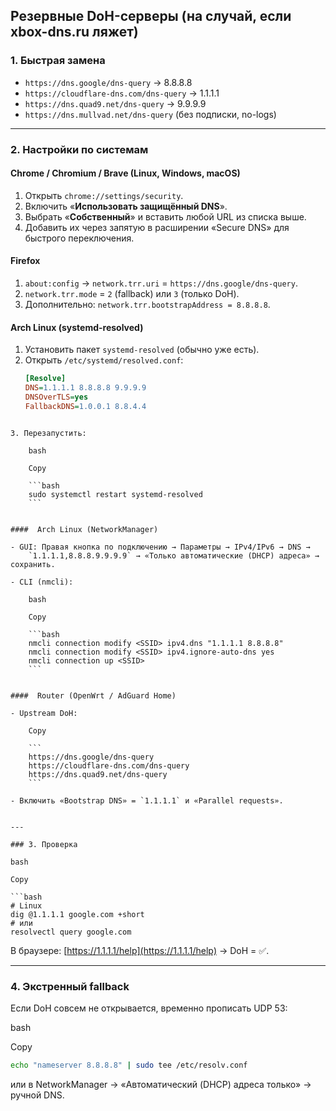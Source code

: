 

##  Резервные DoH-серверы (на случай, если xbox-dns.ru ляжет)

### 1. Быстрая замена 
- `https://dns.google/dns-query` → 8.8.8.8
- `https://cloudflare-dns.com/dns-query` → 1.1.1.1
- `https://dns.quad9.net/dns-query` → 9.9.9.9
- `https://dns.mullvad.net/dns-query` (без подписки, no-logs)

---

### 2. Настройки по системам

####  Chrome / Chromium / Brave (Linux, Windows, macOS)
1. Открыть `chrome://settings/security`.
2. Включить «**Использовать защищённый DNS**».
3. Выбрать «**Собственный**» и вставить любой URL из списка выше.
4. Добавить их через запятую в расширении «Secure DNS» для быстрого переключения.

####  Firefox
1. `about:config` → `network.trr.uri` = `https://dns.google/dns-query`.
2. `network.trr.mode` = `2` (fallback) или `3` (только DoH).
3. Дополнительно: `network.trr.bootstrapAddress = 8.8.8.8`.

####  Arch Linux (systemd-resolved)
1. Установить пакет `systemd-resolved` (обычно уже есть).
2. Открыть `/etc/systemd/resolved.conf`:
   ```ini
   [Resolve]
   DNS=1.1.1.1 8.8.8.8 9.9.9.9
   DNSOverTLS=yes
   FallbackDNS=1.0.0.1 8.8.4.4
```

3. Перезапустить:
    
    bash
    
    Copy
    
    ```bash
    sudo systemctl restart systemd-resolved
    ```
    

####  Arch Linux (NetworkManager)

- GUI: Правая кнопка по подключению → Параметры → IPv4/IPv6 → DNS →  
    `1.1.1.1,8.8.8.9.9.9.9` → «Только автоматические (DHCP) адреса» → сохранить.
    
- CLI (nmcli):
    
    bash
    
    Copy
    
    ```bash
    nmcli connection modify <SSID> ipv4.dns "1.1.1.1 8.8.8.8"
    nmcli connection modify <SSID> ipv4.ignore-auto-dns yes
    nmcli connection up <SSID>
    ```
    

####  Router (OpenWrt / AdGuard Home)

- Upstream DoH:
    
    Copy
    
    ```
    https://dns.google/dns-query
    https://cloudflare-dns.com/dns-query
    https://dns.quad9.net/dns-query
    ```
    
- Включить «Bootstrap DNS» = `1.1.1.1` и «Parallel requests».
    

---

### 3. Проверка

bash

Copy

```bash
# Linux
dig @1.1.1.1 google.com +short
# или
resolvectl query google.com
```

В браузере: [https://1.1.1.1/help](https://1.1.1.1/help) → DoH = ✅.

---

### 4. Экстренный fallback

Если DoH совсем не открывается, временно прописать UDP 53:

bash

Copy

```bash
echo "nameserver 8.8.8.8" | sudo tee /etc/resolv.conf
```

или в NetworkManager → «Автоматический (DHCP) адреса только» → ручной DNS.